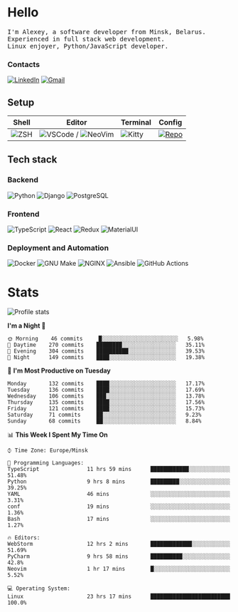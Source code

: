 # Hello

<p>
    <samp>
        I'm Alexey, a software developer from Minsk, Belarus.
        <br>
	Experienced in full stack web development.
	<br>
	Linux enjoyer, Python/JavaScript developer.
    </samp>
</p>

### Contacts

[![LinkedIn](https://img.icons8.com/fluency/48/000000/linkedin.png)](https://www.linkedin.com/in/dhvcc/)
[![Gmail](https://img.icons8.com/fluency/48/000000/gmail-new.png)](mailto:alexey.artishevskiy@gmail.com)

## Setup

| Shell | Editor | Terminal | Config |
|-------|--------|----------|--------|
| ![ZSH](https://img.shields.io/badge/-ZSH-000000?style=flat&logo=GNU-Bash) | ![VSCode](https://img.shields.io/badge/-VSCode-000000?style=flat&logo=Visual-Studio-Code&logoColor=0066b8) / ![NeoVim](https://img.shields.io/badge/-NeoVim-000000?style=flat&logo=Neovim) | ![Kitty](https://img.shields.io/badge/-Kitty-000000?style=flat&logo=Windows-Terminal) | [![Repo](https://img.shields.io/badge/-Repo-000000?style=flat&logo=Github)](https://github.com/dhvcc/configs)


## Tech stack

### Backend

![Python](https://img.shields.io/badge/-Python-black?style=flat&logo=Python&logoColor=FFE17E)
![Django](https://img.shields.io/badge/-Django-black?style=flat&logo=Django&logoColor=20AA76)
![PostgreSQL](https://img.shields.io/badge/-PostgreSQL-black?style=flat&logo=PostgreSQL)

### Frontend

![TypeScript](https://img.shields.io/badge/-TypeScript-black?style=flat&logo=TypeScript)
![React](https://img.shields.io/badge/-React-black?style=flat&logo=React)
![Redux](https://img.shields.io/badge/-Redux-black?style=flat&logo=Redux&logoColor=764ABC)
![MaterialUI](https://img.shields.io/badge/-MaterialUI-black?style=flat&logo=MUI&logoColor=9170c2)

### Deployment and Automation

![Docker](https://img.shields.io/badge/-Docker-black?style=flat&logo=Docker)
![GNU Make](https://img.shields.io/badge/-GNU%20Make-black?style=flat&logo=GNU)
![NGINX](https://img.shields.io/badge/-NGINX-black?style=flat&logo=NGINX&logoColor=009639)
![Ansible](https://img.shields.io/badge/-Ansible-black?style=flat&logo=Ansible)
![GitHub Actions](https://img.shields.io/badge/-GitHub%20Actions-black?style=flat&logo=GitHub-Actions)

# Stats

![Profile stats](https://github-readme-stats.dhvcc.vercel.app/api?username=dhvcc&hide_title=true&show_icons=true&count_private=true&theme=react&hide_border=true)

<!--START_SECTION:waka-->
**I'm a Night 🦉** 

```text
🌞 Morning    46 commits     █░░░░░░░░░░░░░░░░░░░░░░░░   5.98% 
🌆 Daytime    270 commits    ████████░░░░░░░░░░░░░░░░░   35.11% 
🌃 Evening    304 commits    ██████████░░░░░░░░░░░░░░░   39.53% 
🌙 Night      149 commits    ████░░░░░░░░░░░░░░░░░░░░░   19.38%

```
📅 **I'm Most Productive on Tuesday** 

```text
Monday       132 commits    ████░░░░░░░░░░░░░░░░░░░░░   17.17% 
Tuesday      136 commits    ████░░░░░░░░░░░░░░░░░░░░░   17.69% 
Wednesday    106 commits    ███░░░░░░░░░░░░░░░░░░░░░░   13.78% 
Thursday     135 commits    ████░░░░░░░░░░░░░░░░░░░░░   17.56% 
Friday       121 commits    ████░░░░░░░░░░░░░░░░░░░░░   15.73% 
Saturday     71 commits     ██░░░░░░░░░░░░░░░░░░░░░░░   9.23% 
Sunday       68 commits     ██░░░░░░░░░░░░░░░░░░░░░░░   8.84%

```


📊 **This Week I Spent My Time On** 

```text
⌚︎ Time Zone: Europe/Minsk

💬 Programming Languages: 
TypeScript               11 hrs 59 mins      ████████████░░░░░░░░░░░░░   51.48% 
Python                   9 hrs 8 mins        █████████░░░░░░░░░░░░░░░░   39.25% 
YAML                     46 mins             ░░░░░░░░░░░░░░░░░░░░░░░░░   3.31% 
conf                     19 mins             ░░░░░░░░░░░░░░░░░░░░░░░░░   1.36% 
Bash                     17 mins             ░░░░░░░░░░░░░░░░░░░░░░░░░   1.27%

🔥 Editors: 
WebStorm                 12 hrs 2 mins       █████████████░░░░░░░░░░░░   51.69% 
PyCharm                  9 hrs 58 mins       ██████████░░░░░░░░░░░░░░░   42.8% 
Neovim                   1 hr 17 mins        █░░░░░░░░░░░░░░░░░░░░░░░░   5.52%

💻 Operating System: 
Linux                    23 hrs 17 mins      █████████████████████████   100.0%

```


<!--END_SECTION:waka-->
